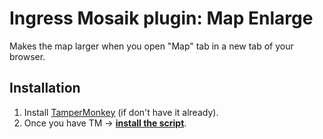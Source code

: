 # Ingress Mosaik plugin: Map Enlarge

Makes the map larger when you open "Map" tab in a new tab of your browser.

Installation
------------

1. Install [TamperMonkey](https://addons.mozilla.org/pl/firefox/addon/tampermonkey/) (if don't have it already).
2. Once you have TM &rarr; **[install the script](https://github.com/Eccenux/iitc-plugin-map-enlarge/raw/master/map-enlarge.user.js)**.

